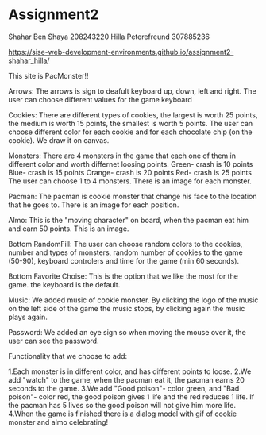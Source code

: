 # Assignment2
 
 Shahar Ben Shaya 208243220
 Hilla Peterefreund 307885236
 
 https://sise-web-development-environments.github.io/assignment2-shahar_hilla/
 
 This site is PacMonster!!
 
 Arrows:
  The arrows is sign to deafult keyboard up, down, left and right.
    The user can choose different values for the game keyboard

Cookies:
 There are different types of cookies, the largest is worth 25 points, the medium is worth 15 points, the smallest is worth 5 points.
 The user can choose different color for each cookie and for each chocolate chip (on the cookie).
 We draw it on canvas.
 
 Monsters:
  There are 4 monsters in the game that each one of them in different color and worth differnet loosing points.
  Green- crash is 10 points
  Blue- crash is 15 points
  Orange- crash is 20 points
  Red- crash is 25 points
  The user can choose 1 to 4 monsters.
  There is an image for each monster.
  
 Pacman:
  The pacman is cookie monster that change his face to the location that he goes to.
  There is an image for each position.
 
 Almo:
  This is the "moving character" on board, when the pacman eat him and earn 50 points.
  This is an image.
  
  Bottom RandomFill:
   The user can choose random colors to the cookies, number and types of monsters, random number of cookies to the game (50-90), keyboard controlers and time for the game (min 60 seconds).
   
  Bottom Favorite Choise:
   This is the option that we like the most for the game. the keyboard is the default.
   
  Music:
   We added music of cookie monster.
   By clicking the logo of the music on the left side of the game the music stops, by clicking again the music plays again.
   
  Password:
   We added an eye sign so when moving the mouse over it, the user can see the password.
   
Functionality that we choose to add:
 
 1.Each monster is in different color, and has different points to loose.
 2.We add "watch" to the game, when the pacman eat it, the pacman earns 20 seconds to the game.
 3.We add "Good poison"- color green, and "Bad poison"- color red, the good poison gives 1 life and the red reduces 1 life. If the pacman has 5 lives so the good poison will not give him more life.
 4.When the game is finished there is a dialog model with gif of cookie monster and almo celebrating!
   
   
  
 
